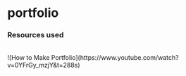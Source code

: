 # portfolio

### Resources used
<br>
![How to Make Portfolio](https://www.youtube.com/watch?v=0YFrGy_mzjY&t=288s)
